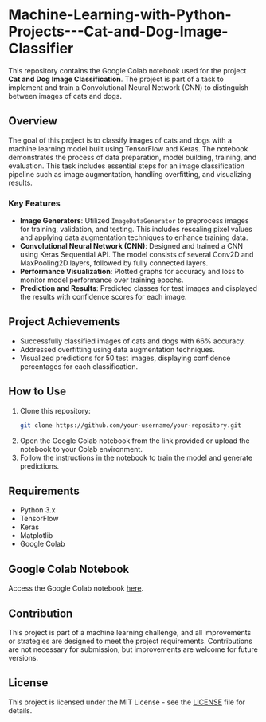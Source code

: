# Machine-Learning-with-Python-Projects---Cat-and-Dog-Image-Classifier

This repository contains the Google Colab notebook used for the project **Cat and Dog Image Classification**. The project is part of a task to implement and train a Convolutional Neural Network (CNN) to distinguish between images of cats and dogs.

## Overview

The goal of this project is to classify images of cats and dogs with a machine learning model built using TensorFlow and Keras. The notebook demonstrates the process of data preparation, model building, training, and evaluation. This task includes essential steps for an image classification pipeline such as image augmentation, handling overfitting, and visualizing results.

### Key Features

- **Image Generators**: Utilized `ImageDataGenerator` to preprocess images for training, validation, and testing. This includes rescaling pixel values and applying data augmentation techniques to enhance training data.
- **Convolutional Neural Network (CNN)**: Designed and trained a CNN using Keras Sequential API. The model consists of several Conv2D and MaxPooling2D layers, followed by fully connected layers.
- **Performance Visualization**: Plotted graphs for accuracy and loss to monitor model performance over training epochs.
- **Prediction and Results**: Predicted classes for test images and displayed the results with confidence scores for each image.

## Project Achievements

- Successfully classified images of cats and dogs with 66% accuracy.
- Addressed overfitting using data augmentation techniques.
- Visualized predictions for 50 test images, displaying confidence percentages for each classification.

## How to Use

1. Clone this repository:
   ```bash
   git clone https://github.com/your-username/your-repository.git
   ```
2. Open the Google Colab notebook from the link provided or upload the notebook to your Colab environment.
3. Follow the instructions in the notebook to train the model and generate predictions.

## Requirements

- Python 3.x
- TensorFlow
- Keras
- Matplotlib
- Google Colab

## Google Colab Notebook

Access the Google Colab notebook [here](https://colab.research.google.com/github/Pebiebi/Machine-Learning-with-Python-Projects---Cat-and-Dog-Image-Classifier/blob/main/fcc_cat_dog.ipynb]).

## Contribution
This project is part of a machine learning challenge, and all improvements or strategies are designed to meet the project requirements. Contributions are not necessary for submission, but improvements are welcome for future versions.

## License
This project is licensed under the MIT License - see the [LICENSE](LICENSE) file for details.
